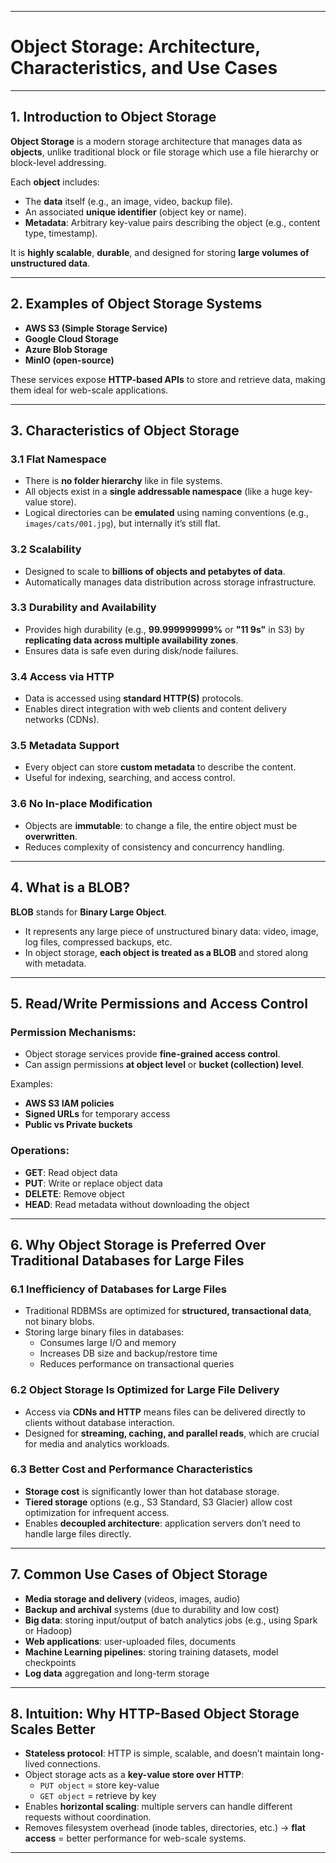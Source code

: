 
---

# Object Storage: Architecture, Characteristics, and Use Cases

---

## 1. Introduction to Object Storage

**Object Storage** is a modern storage architecture that manages data as **objects**, unlike traditional block or file storage which use a file hierarchy or block-level addressing.

Each **object** includes:
- The **data** itself (e.g., an image, video, backup file).
- An associated **unique identifier** (object key or name).
- **Metadata**: Arbitrary key-value pairs describing the object (e.g., content type, timestamp).

It is **highly scalable**, **durable**, and designed for storing **large volumes of unstructured data**.

---

## 2. Examples of Object Storage Systems

- **AWS S3 (Simple Storage Service)**
- **Google Cloud Storage**
- **Azure Blob Storage**
- **MinIO (open-source)**

These services expose **HTTP-based APIs** to store and retrieve data, making them ideal for web-scale applications.

---

## 3. Characteristics of Object Storage

### 3.1 **Flat Namespace**
- There is **no folder hierarchy** like in file systems.
- All objects exist in a **single addressable namespace** (like a huge key-value store).
- Logical directories can be **emulated** using naming conventions (e.g., `images/cats/001.jpg`), but internally it’s still flat.

### 3.2 **Scalability**
- Designed to scale to **billions of objects and petabytes of data**.
- Automatically manages data distribution across storage infrastructure.

### 3.3 **Durability and Availability**
- Provides high durability (e.g., **99.999999999%** or **"11 9s"** in S3) by **replicating data across multiple availability zones**.
- Ensures data is safe even during disk/node failures.

### 3.4 **Access via HTTP**
- Data is accessed using **standard HTTP(S)** protocols.
- Enables direct integration with web clients and content delivery networks (CDNs).

### 3.5 **Metadata Support**
- Every object can store **custom metadata** to describe the content.
- Useful for indexing, searching, and access control.

### 3.6 **No In-place Modification**
- Objects are **immutable**: to change a file, the entire object must be **overwritten**.
- Reduces complexity of consistency and concurrency handling.

---

## 4. What is a BLOB?

**BLOB** stands for **Binary Large Object**.

- It represents any large piece of unstructured binary data: video, image, log files, compressed backups, etc.
- In object storage, **each object is treated as a BLOB** and stored along with metadata.

---

## 5. Read/Write Permissions and Access Control

### Permission Mechanisms:
- Object storage services provide **fine-grained access control**.
- Can assign permissions **at object level** or **bucket (collection) level**.

Examples:
- **AWS S3 IAM policies**
- **Signed URLs** for temporary access
- **Public vs Private buckets**

### Operations:
- **GET**: Read object data
- **PUT**: Write or replace object data
- **DELETE**: Remove object
- **HEAD**: Read metadata without downloading the object

---

## 6. Why Object Storage is Preferred Over Traditional Databases for Large Files

### 6.1 Inefficiency of Databases for Large Files
- Traditional RDBMSs are optimized for **structured, transactional data**, not binary blobs.
- Storing large binary files in databases:
  - Consumes large I/O and memory
  - Increases DB size and backup/restore time
  - Reduces performance on transactional queries

### 6.2 Object Storage Is Optimized for Large File Delivery
- Access via **CDNs and HTTP** means files can be delivered directly to clients without database interaction.
- Designed for **streaming, caching, and parallel reads**, which are crucial for media and analytics workloads.

### 6.3 Better Cost and Performance Characteristics
- **Storage cost** is significantly lower than hot database storage.
- **Tiered storage** options (e.g., S3 Standard, S3 Glacier) allow cost optimization for infrequent access.
- Enables **decoupled architecture**: application servers don’t need to handle large files directly.

---

## 7. Common Use Cases of Object Storage

- **Media storage and delivery** (videos, images, audio)
- **Backup and archival** systems (due to durability and low cost)
- **Big data**: storing input/output of batch analytics jobs (e.g., using Spark or Hadoop)
- **Web applications**: user-uploaded files, documents
- **Machine Learning pipelines**: storing training datasets, model checkpoints
- **Log data** aggregation and long-term storage

---

## 8. Intuition: Why HTTP-Based Object Storage Scales Better

- **Stateless protocol**: HTTP is simple, scalable, and doesn’t maintain long-lived connections.
- Object storage acts as a **key-value store over HTTP**:
  - `PUT object` = store key-value
  - `GET object` = retrieve by key
- Enables **horizontal scaling**: multiple servers can handle different requests without coordination.
- Removes filesystem overhead (inode tables, directories, etc.) → **flat access** = better performance for web-scale systems.

---
